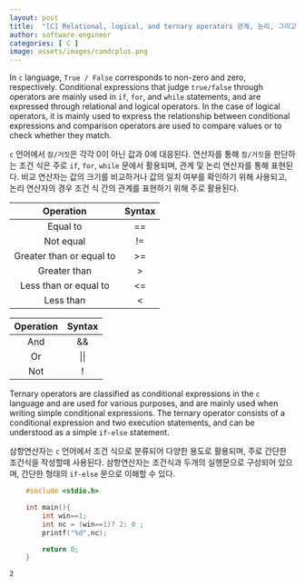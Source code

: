 ```yaml
---
layout: post
title:  "[C] Relational, logical, and ternary operators 관계, 논리, 그리고 삼항연산자"
author: software-engineer
categories: [ C ]
image: assets/images/candcplus.png
---
```



In `c` language, `True / False` corresponds to non-zero and zero, respectively. Conditional expressions that judge `true/false` through operators are mainly used in `if`, `for`, and `while` statements, and are expressed through relational and logical operators. In the case of logical operators, it is mainly used to express the relationship between conditional expressions and comparison operators are used to compare values or to check whether they match. 


`c` 언어에서 `참/거짓`은 각각 0이 아닌 값과 0에 대응된다. 연산자를 통해 `참/거짓`을 판단하는 조건 식은 주로 `if`, `for`, `while` 문에서 활용되며, 관계 및 논리 연산자를 통해 표현된다. 비교 연산자는 값의 크기를 비교하거나 값의 일치 여부를 확인하기 위해 사용되고, 논리 연산자의 경우 조건 식 간의 관계를 표현하기 위해 주로 활용된다. 



|Operation | Syntax |
|:---:   |:---:   | 
| Equal to | ==    |
| Not equal|  !=     |
| Greater than or equal to  | >= |
| Greater than | >      |
| Less than or equal to  | <=      |
| Less than   |  <       |
 

|Operation | Syntax |
|:---:   |:---:   | 
| And | &&   |
| Or |  \|\|  |
| Not  | ! |


Ternary operators are classified as conditional expressions in the `c` language and are used for various purposes, and are mainly used when writing simple conditional expressions. The ternary operator consists of a conditional expression and two execution statements, and can be understood as a simple `if-else` statement.


삼항연산자는 `c` 언어에서 조건 식으로 분류되어 다양한 용도로 활용되며, 주로 간단한 조건식을 작성할때 사용된다. 삼항연산자는 조건식과 두개의 실행문으로 구성되어 있으며, 간단한 형태의 `if-else` 문으로 이해할 수 있다. 




```c
    #include <stdio.h>

    int main(){
        int win==1;
        int nc = (win==1)? 2: 0 ;
        printf("%d",nc);

        return 0;
    }


```

```
2
```